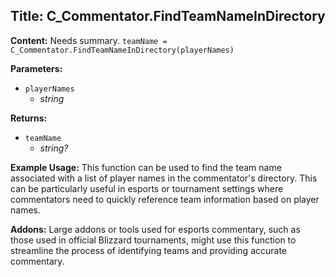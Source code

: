 ## Title: C_Commentator.FindTeamNameInDirectory

**Content:**
Needs summary.
`teamName = C_Commentator.FindTeamNameInDirectory(playerNames)`

**Parameters:**
- `playerNames`
  - *string*

**Returns:**
- `teamName`
  - *string?*

**Example Usage:**
This function can be used to find the team name associated with a list of player names in the commentator's directory. This can be particularly useful in esports or tournament settings where commentators need to quickly reference team information based on player names.

**Addons:**
Large addons or tools used for esports commentary, such as those used in official Blizzard tournaments, might use this function to streamline the process of identifying teams and providing accurate commentary.